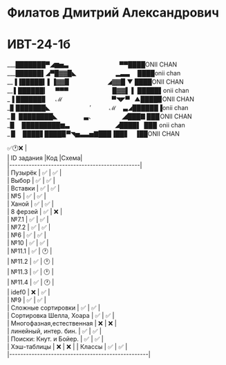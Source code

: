 # Филатов Дмитрий Александрович
# ИВТ-24-1б 
___███████▀◢▆▅▃ 　　　   　　　 　 ▀▀████ONII CHAN                                                                   
___██████▌◢▀█▓▓█◣   　　　　　　▂▃▃　 ████onii chan                                                                     
__▐▐█████▍▌▐▓▓▉　　　　　 　◢▓▓█ ▼  ████ONII CHAN                                                                       
__ ▌██████▎　 ▀▀▀　　　　　　 　█▓▓▌ ▌ █████▌onii chan                                                                   
_▐ ██████▊　 ℳ 　　　　　　　　▀◥◤▀    ▲████▉ONII CHAN                                                                 
_▊ ███████◣ 　　　　　　  ′　　　ℳ　 ▃◢██████▐onii chan                                                                
_ ▉ ████████◣ 　　　　 ▃、　　　　　◢███▊███ ONII CHAN                                                                 
_▉　 █████████▆▃　　　　　　　 ◢████▌ ███  onii chan                                                                   
_ ▉　 ████▋████▉▀◥▅▃▃▅▇███▐██▋　▐██ONII CHAN                                                                                                                                  






 ✅🕐❌ |                                                                                                                       
| ID задания               |Код |Схема|                                                                                        
|-----------------------------------------------|                                                                             
| Пузырёк                  | ✅ | ✅ |                                                                                  
| Выбор                    | ✅ | ✅ |                                                                                       
| Вставки                  | ✅ | ✅ |                                                                                  
| №5                       | ✅ | ✅ |                                                                                       
| Ханой                    | ✅ | ✅ |                                                                                         
| 8 ферзей                 | ✅ | ❌ |                                                                                         
| №7.1                     | ✅ | ✅ |                                                                                        
| №7.2                     | ✅ | ✅ |                                                                                               
| №6                       | ✅ | ✅ |                                                                                      
| №10                      | ✅ | ✅ |                                                                                        
| №11.1                    | ✅ | 🕐 |                                                                                      
| №11.2                    | ✅ | 🕐 |                                                                                                         
| №11.3                    | ✅ | 🕐 |                                                                                                                    
| №11.4                    | ✅ | 🕐 |                                                                                                         
| idef0                    | ❌ | ✅ |                                                                                                
| №9                       | ✅ | ✅ |                                                                                                      
| Сложные сортировки       | ✅ | ✅ |                                                                                                       
| Сортировка Шелла, Хоара  | ✅ | ✅ |                                                                                                         
| Многофазная,естественная | ❌ | ❌ |                                                                                              
| линейный, интер. бин.    | ✅ | ✅ |                                                                                                            
| Поиски: Кнут. и Бойер.   | ✅ | ✅ |                                                                                                           
| Хэш-таблицы              | ❌ | ❌ | 
| Классы                   | ✅ | ✅ |                                                                                        
|--------------------------------------------------|   



